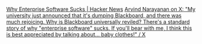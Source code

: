 
[Why Enterprise Software Sucks | Hacker News](https://news.ycombinator.com/item?id=21224209)
[Arvind Narayanan on X: "My university just announced that it's dumping Blackboard, and there was much rejoicing. Why is Blackboard universally reviled? There's a standard story of why "enterprise software" sucks. If you'll bear with me, I think this is best appreciated by talking about… baby clothes!" / X](https://twitter.com/random_walker/status/1182635589604171776)
